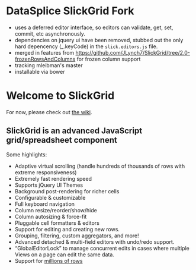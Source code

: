 # DataSplice SlickGrid Fork

* uses a deferred editor interface, so editors can validate, get, set, commit, etc asynchronously.
* dependencies on jquery ui have been removed, stubbed out the only hard depencency (_.keyCode) in the
`slick.editors.js` file.
* merged in features from https://github.com/JLynch7/SlickGrid/tree/2.0-frozenRowsAndColumns for
frozen column support
* tracking mleibman's master
* installable via bower

# Welcome to SlickGrid

For now, please check out [the wiki](https://github.com/mleibman/SlickGrid/wiki).

## SlickGrid is an advanced JavaScript grid/spreadsheet component

Some highlights:

* Adaptive virtual scrolling (handle hundreds of thousands of rows with extreme responsiveness)
* Extremely fast rendering speed
* Supports jQuery UI Themes
* Background post-rendering for richer cells
* Configurable & customizable
* Full keyboard navigation
* Column resize/reorder/show/hide
* Column autosizing & force-fit
* Pluggable cell formatters & editors
* Support for editing and creating new rows.
* Grouping, filtering, custom aggregators, and more!
* Advanced detached & multi-field editors with undo/redo support.
* “GlobalEditorLock” to manage concurrent edits in cases where multiple Views on a page can edit the same data.
* Support for [millions of rows](http://stackoverflow.com/a/2569488/1269037)
